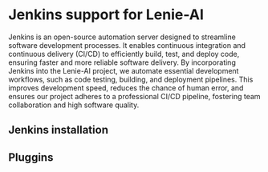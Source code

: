 # Jenkins support for Lenie-AI

Jenkins is an open-source automation server designed to streamline software development processes. It enables continuous integration and continuous delivery (CI/CD) to efficiently build, test, and deploy code, ensuring faster and more reliable software delivery.
By incorporating Jenkins into the Lenie-AI project, we automate essential development workflows, such as code testing, building, and deployment pipelines. This improves development speed, reduces the chance of human error, and ensures our project adheres to a professional CI/CD pipeline, fostering team collaboration and high software quality.

## Jenkins installation

## Pluggins
